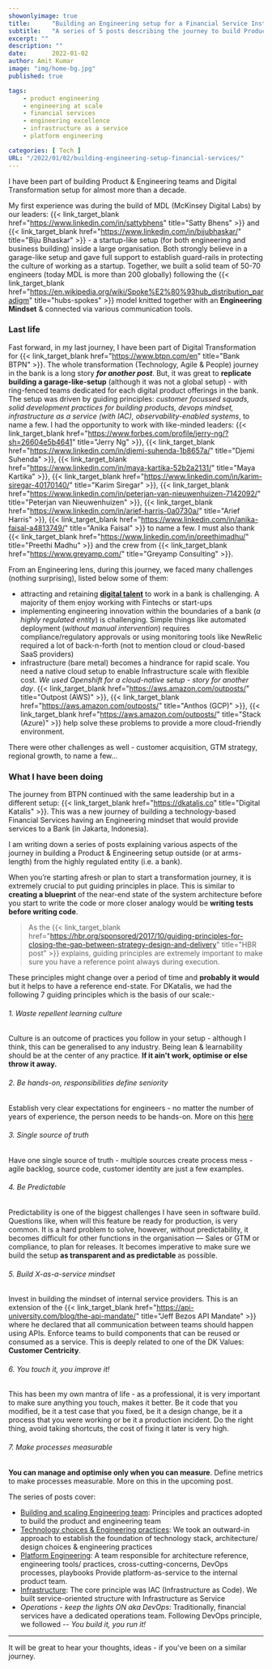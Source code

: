 ```yaml
---
showonlyimage: true
title:      "Building an Engineering setup for a Financial Service Institution"
subtitle:   "A series of 5 posts describing the journey to build Product & Engineering for Financial Services"
excerpt: ""
description: ""
date:       2022-01-02
author: Amit Kumar
image: "img/home-bg.jpg"
published: true

tags:
    - product engineering
    - engineering at scale
    - financial services
    - engineering excellence
    - infrastructure as a service
    - platform engineering

categories: [ Tech ]
URL: "/2022/01/02/building-engineering-setup-financial-services/"
---
```


I have been part of building Product & Engineering teams and Digital Transformation setup for almost more than a decade. 

My first experience was during the build of MDL (McKinsey Digital Labs) by our leaders: {{< link_target_blank  href="https://www.linkedin.com/in/sattybhens" title="Satty Bhens" >}} and {{< link_target_blank href="https://www.linkedin.com/in/bijubhaskar/" title="Biju Bhaskar" >}} - a startup-like setup (for both engineering and business building) inside a large organisation.
Both strongly believe in a garage-like setup and gave full support to establish guard-rails in protecting the culture of working as a startup.
Together, we built a solid team of 50-70 engineers (today MDL is more than 200 globally) following the {{< link_target_blank  href="https://en.wikipedia.org/wiki/Spoke%E2%80%93hub_distribution_paradigm" title="hubs-spokes" >}} model knitted together with an **Engineering Mindset** & connected via various communication tools.

### Last life
Fast forward, in my last journey, I have been part of Digital Transformation for {{< link_target_blank  href="https://www.btpn.com/en" title="Bank BTPN" >}}. 
The whole transformation (Technology, Agile & People) journey in the bank is a long story **_for another post_**. But, it was great to **replicate building a garage-like-setup** (although it was not a global setup) - with ring-fenced teams dedicated for each digital product offerings in the bank. The setup was driven by guiding principles: _customer focussed squads, solid development practices for building products, devops mindset, infrastructure as a service (with IAC), observability-enabled systems_, to name a few. I had the opportunity to work with like-minded leaders: {{< link_target_blank href="https://www.forbes.com/profile/jerry-ng/?sh=26604e5b4641" title="Jerry Ng" >}}, {{< link_target_blank href="https://www.linkedin.com/in/djemi-suhenda-1b8657a/" title="Djemi Suhenda" >}}, {{< link_target_blank href="https://www.linkedin.com/in/maya-kartika-52b2a2131/" title="Maya Kartika" >}}, {{< link_target_blank href="https://www.linkedin.com/in/karim-siregar-40170140/" title="Karim Siregar" >}}, {{< link_target_blank href="https://www.linkedin.com/in/peterjan-van-nieuwenhuizen-7142092/" title="Peterjan van Nieuwenhuizen" >}}, {{< link_target_blank href="https://www.linkedin.com/in/arief-harris-0a0730a/" title="Arief Harris" >}}, {{< link_target_blank href="https://www.linkedin.com/in/anika-faisal-a4813749/" title="Anika Faisal" >}} to name a few. I must also thank {{< link_target_blank href="https://www.linkedin.com/in/preethimadhu/" title="Preethi Madhu" >}} and the crew from {{< link_target_blank href="https://www.greyamp.com/" title="Greyamp Consulting" >}}.

From an Engineering lens, during this journey, we faced many challenges (nothing surprising), listed below some of them:

- attracting and retaining [**digital talent**](https://www.gartner.com/en/human-resources/insights/talent-in-digital) to work in a bank is challenging. A majority of them enjoy working with Fintechs or start-ups
- implementing engineering innovation within the boundaries of a bank (_a highly regulated entity_) is challenging. Simple things like automated deployment (_without manual intervention_) requires compliance/regulatory approvals or using monitoring tools like NewRelic required a lot of back-n-forth (not to mention cloud or cloud-based SaaS providers)
- infrastructure (bare metal) becomes a hindrance for rapid scale. You need a native cloud setup to enable Infrastructure scale with flexible cost. _We used Openshift for a cloud-native setup - story for another day_. {{< link_target_blank href="https://aws.amazon.com/outposts/" title="Outpost (AWS)" >}}, {{< link_target_blank href="https://aws.amazon.com/outposts/" title="Anthos (GCP)" >}}, {{< link_target_blank href="https://aws.amazon.com/outposts/" title="Stack (Azure)" >}} help solve these problems to provide a more cloud-friendly environment.

There were other challenges as well - customer acquisition, GTM strategy, regional growth, to name a few... 

### What I have been doing

The journey from BTPN continued with the same leadership but in a different setup: {{< link_target_blank href="https://dkatalis.co" title="Digital Katalis" >}}. This was a new journey of building a technology-based Financial Services having an Engineering mindset that would provide services to a Bank (in Jakarta, Indonesia). 

I am writing down a series of posts explaining various aspects of the journey in building a Product & Engineering setup outside (or at arms-length) from the highly regulated entity (i.e. a bank).

When you’re starting afresh or plan to start a transformation journey, it is extremely crucial to put guiding principles in place. This is similar to **creating a blueprint** of the near-end state of the system architecture before you start to write the code or more closer analogy would be **writing tests before writing code**. 

> As the {{< link_target_blank  href="https://hbr.org/sponsored/2017/10/guiding-principles-for-closing-the-gap-between-strategy-design-and-delivery" title="HBR post" >}} explains, guiding principles are extremely important to make sure you have a reference point always during execution.

These principles might change over a period of time and **probably it would** but it helps to have a reference end-state. For DKatalis, we had the following 7 guiding principles which is the basis of our scale:-

###### 1. Waste repellent learning culture
Culture is an outcome of practices you follow in your setup - although I think, this can be generalised to any industry. 
Being lean & learnability should be at the center of any practice. **If it ain't work, optimise or else throw it away.** 

###### 2. Be hands-on, responsibilities define seniority 
Establish very clear expectations for engineers - no matter the number of years of experience, the person needs to be hands-on. More on this [here](/2022/01/03/building-and-scaling-engineering-team/)

###### 3. Single source of truth 
Have one single source of truth - multiple sources create process mess - agile backlog, source code, customer identity are just a few examples.

###### 4. Be Predictable
Predictability is one of the biggest challenges I have seen in software build. Questions like, when will this feature be ready for production, is very common. It is a hard problem to solve, however, without predictability, it becomes difficult for other functions in the organisation — Sales or GTM or compliance, to plan for releases. It becomes imperative to make sure we build the setup **as transparent and as predictable** as possible. 

###### 5. Build X-as-a-service mindset
Invest in building the mindset of internal service providers. This is an extension of the {{< link_target_blank href="https://api-university.com/blog/the-api-mandate/" title="Jeff Bezos API Mandate" >}} where he declared that all communication between teams should happen using APIs. Enforce teams to build components that can be reused or consumed as a service. This is deeply related to one of the DK Values: **Customer Centricity**.

###### 6. You touch it, you improve it!
This has been my own mantra of life - as a professional, it is very important to make sure anything you touch, makes it better. Be it code that you modified, be it a test case that you fixed, be it a design change, be it a process that you were working or be it a production incident. Do the right thing, avoid taking shortcuts, the cost of fixing it later is very high.

###### 7. Make processes measurable
**You can manage and optimise only when you can measure**. Define metrics to make processes measurable. More on this in the upcoming post.

The series of posts cover:

- [Building and scaling Engineering team](/2022/01/03/building-and-scaling-engineering-team/): Principles and practices adopted to build the product and engineering team
- [Technology choices & Engineering practices](/2022/01/04/technology-choice-and-engineering-practices/): We took an outward-in approach to establish the foundation of technology stack, architecture/  design choices & engineering practices
- [Platform Engineering](/2022/01/05/platform-engineering/): A team responsible for architecture reference, engineering tools/ practices, cross-cutting-concerns, DevOps processes, playbooks Provide platform-as-service to the internal product team.
- [Infrastructure](/2022/01/27/infrastructure-as-a-service/): The core principle was IAC (Infrastructure as Code). We built service-oriented structure with Infrastructure as Service
- _Operations - keep the lights ON aka DevOps_: Traditionally, financial services have a dedicated operations team. Following DevOps principle, we followed -- _You build it, you run it!_
---

It will be great to hear your thoughts, ideas - if you've been on a similar journey.